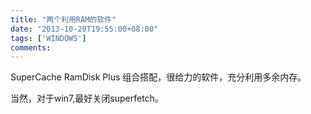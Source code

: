 ```yaml
---
title: "两个利用RAM的软件"
date: "2013-10-20T19:55:00+08:00"
tags: ['WINDOWS']
comments: 
---
```



SuperCache
RamDisk Plus
组合搭配，很给力的软件，充分利用多余内存。

当然，对于win7,最好关闭superfetch。